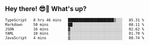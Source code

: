 ## Hey there! 😎👋 What's up?

<!--START_SECTION:waka-->

```txt
TypeScript   8 hrs 46 mins   █████████████████████▒░░░   85.31 %
Markdown     50 mins         ██░░░░░░░░░░░░░░░░░░░░░░░   08.11 %
JSON         16 mins         ▓░░░░░░░░░░░░░░░░░░░░░░░░   02.62 %
YAML         10 mins         ▒░░░░░░░░░░░░░░░░░░░░░░░░   01.70 %
JavaScript   4 mins          ▒░░░░░░░░░░░░░░░░░░░░░░░░   00.74 %
```

<!--END_SECTION:waka-->
